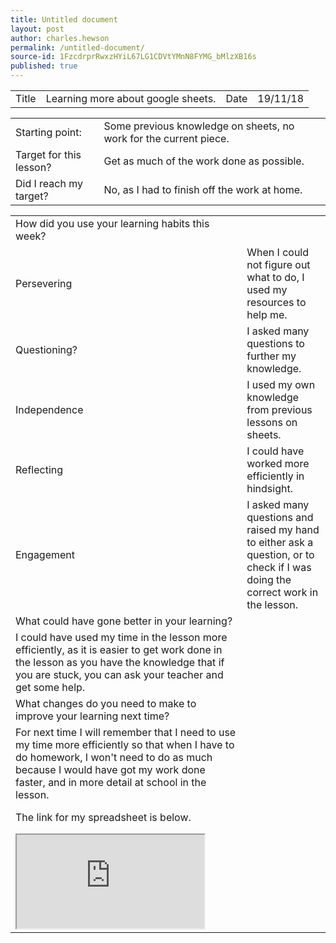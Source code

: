 ```yaml
---
title: Untitled document
layout: post
author: charles.hewson
permalink: /untitled-document/
source-id: 1FzcdrprRwxzHYiL67LG1CDVtYMnN8FYMG_bMlzXB16s
published: true
---
```

<table>
  <tr>
    <td>Title</td>
    <td>Learning more about google sheets.</td>
    <td>Date</td>
    <td>19/11/18</td>
  </tr>
</table>


<table>
  <tr>
    <td>Starting point:</td>
    <td>Some previous knowledge on sheets, no work for the current piece.</td>
  </tr>
  <tr>
    <td>Target for this lesson?</td>
    <td>Get as much of the work done as possible.</td>
  </tr>
  <tr>
    <td>Did I reach my target? </td>
    <td>No, as I had to finish off the work at home.</td>
  </tr>
</table>


<table>
  <tr>
    <td>How did you use your learning habits this week?</td>
    <td></td>
  </tr>
  <tr>
    <td>Persevering</td>
    <td>When I could not figure out what to do, I used my resources to help me.</td>
  </tr>
  <tr>
    <td>Questioning?</td>
    <td>I asked many questions to further my knowledge.</td>
  </tr>
  <tr>
    <td>Independence</td>
    <td>I used my own knowledge from previous lessons on sheets.</td>
  </tr>
  <tr>
    <td>Reflecting</td>
    <td>I could have worked more efficiently in hindsight.</td>
  </tr>
  <tr>
    <td>Engagement</td>
    <td>I asked many questions and raised my hand to either ask a question, or to check if I was doing the correct work in the lesson.</td>
  </tr>
  <tr>
    <td>What could have gone better in your learning?</td>
    <td></td>
  </tr>
  <tr>
    <td>I could have used my time in the lesson more efficiently, as it is easier to get work done in the lesson as you have the knowledge that if you are stuck, you can ask your teacher and get some help.</td>
    <td></td>
  </tr>
  <tr>
    <td>What changes do you need to make to improve your learning next time?</td>
    <td></td>
  </tr>
  <tr>
    <td>For next time I will remember that I need to use my time more efficiently so that when I have to do homework, I won't need to do as much because I would have got my work done faster, and in more detail at school in the lesson.

The link for my spreadsheet is below.

<iframe src="https://docs.google.com/spreadsheets/d/e/2PACX-1vRoI7iF870W3qc8vI7jsFxOT9ZJv5Rdj8s-XfwZskerP4_AaS96M_hoY4O-kaNYEdkpLuBiQIDQxQ4D/pubhtml?widget=true&amp;headers=false"></iframe></td>
    <td></td>
  </tr>
</table>


